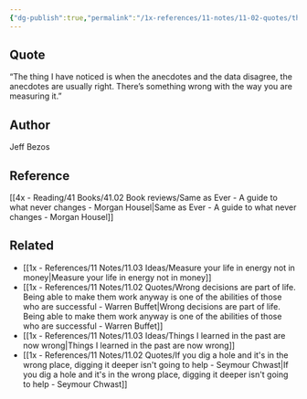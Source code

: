 ```yaml
---
{"dg-publish":true,"permalink":"/1x-references/11-notes/11-02-quotes/the-thing-i-have-noticed-is-when-the-anecdotes-and-the-data-disagree-the-anecdotes-are-usually-right-jeff-bezos/","title":"The thing I have noticed is when the anecdotes and the data disagree, the anecdotes are usually right - Jeff Bezos","created":"2025-07-06T17:13:28.853+03:00","updated":"2025-07-06T18:12:21.328+03:00"}
---
```



## Quote
“The thing I have noticed is when the anecdotes and the data disagree, the anecdotes are usually right. There’s something wrong with the way you are measuring it.”

## Author
Jeff Bezos

## Reference
[[4x - Reading/41 Books/41.02 Book reviews/Same as Ever - A guide to what never changes - Morgan Housel\|Same as Ever - A guide to what never changes - Morgan Housel]]

## Related
- [[1x - References/11 Notes/11.03 Ideas/Measure your life in energy not in money\|Measure your life in energy not in money]]
- [[1x - References/11 Notes/11.02 Quotes/Wrong decisions are part of life. Being able to make them work anyway is one of the abilities of those who are successful - Warren Buffet\|Wrong decisions are part of life. Being able to make them work anyway is one of the abilities of those who are successful - Warren Buffet]]
- [[1x - References/11 Notes/11.03 Ideas/Things I learned in the past are now wrong\|Things I learned in the past are now wrong]]
- [[1x - References/11 Notes/11.02 Quotes/If you dig a hole and it's in the wrong place, digging it deeper isn't going to help - Seymour Chwast\|If you dig a hole and it's in the wrong place, digging it deeper isn't going to help - Seymour Chwast]]